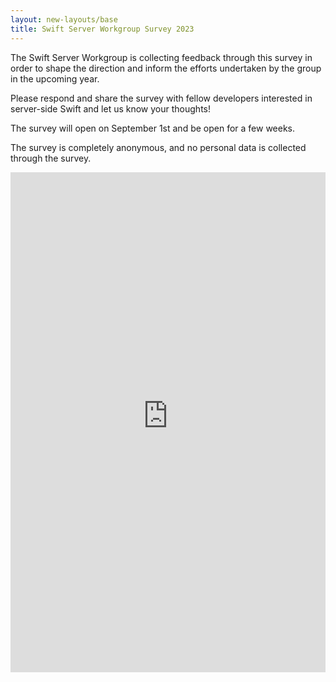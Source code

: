```yaml
---
layout: new-layouts/base
title: Swift Server Workgroup Survey 2023
---
```


The Swift Server Workgroup is collecting feedback through this survey in order to shape the direction and inform the efforts undertaken by the group in the upcoming year.

Please respond and share the survey with fellow developers interested in server-side Swift and let us know your thoughts!

The survey will open on September 1st and be open for a few weeks.

The survey is completely anonymous, and no personal data is collected through the survey.

<iframe src="https://essentials.applesurveys.com/jfe/form/SV_03wLb59BafoWEo6" height="800px" width="100%" frameBorder="0"></iframe>
